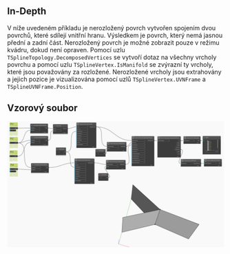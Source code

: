 ## In-Depth
V níže uvedeném příkladu je nerozložený povrch vytvořen spojením dvou povrchů, které sdílejí vnitřní hranu. Výsledkem je povrch, který nemá jasnou přední a zadní část. Nerozložený povrch je možné zobrazit pouze v režimu kvádru, dokud není opraven. Pomocí uzlu `TSplineTopology.DecomposedVertices` se vytvoří dotaz na všechny vrcholy povrchu a pomocí uzlu `TSplineVertex.IsManifold` se zvýrazní ty vrcholy, které jsou považovány za rozložené. Nerozložené vrcholy jsou extrahovány a jejich pozice je vizualizována pomocí uzlů `TSplineVertex.UVNFrame` a `TSplineUVNFrame.Position`.


## Vzorový soubor

![Example](./Autodesk.DesignScript.Geometry.TSpline.TSplineVertex.IsManifold_img.jpg)
